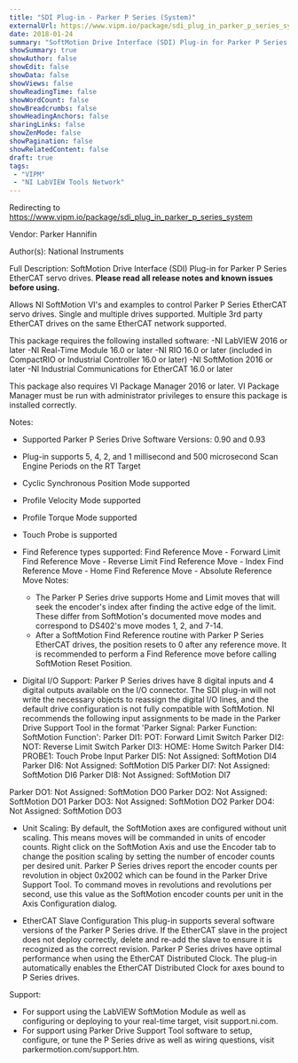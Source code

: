 ```yaml
---
title: "SDI Plug-in - Parker P Series (System)"
externalUrl: https://www.vipm.io/package/sdi_plug_in_parker_p_series_system
date: 2018-01-24
summary: "SoftMotion Drive Interface (SDI) Plug-in for Parker P Series EtherCAT servo drives."
showSummary: true
showAuthor: false
showEdit: false
showData: false
showViews: false
showReadingTime: false
showWordCount: false
showBreadcrumbs: false
showHeadingAnchors: false
sharingLinks: false
showZenMode: false
showPagination: false
showRelatedContent: false
draft: true
tags:
 - "VIPM"
 - "NI LabVIEW Tools Network"
---
```


Redirecting to https://www.vipm.io/package/sdi_plug_in_parker_p_series_system

Vendor: Parker Hannifin

Author(s): National Instruments
 
Full Description:
SoftMotion Drive Interface (SDI) Plug-in for Parker P Series EtherCAT servo drives. **Please read all release notes and known issues before using.**

Allows NI SoftMotion VI's and examples to control Parker P Series EtherCAT servo drives. Single and multiple drives supported. Multiple 3rd party EtherCAT drives on the same EtherCAT network supported.

This package requires the following installed software:
-NI LabVIEW 2016 or later
-NI Real-Time Module 16.0 or later
-NI RIO 16.0 or later (included in CompactRIO or Industrial Controller 16.0 or later)
-NI SoftMotion 2016 or later
-NI Industrial Communications for EtherCAT 16.0 or later

This package also requires VI Package Manager 2016 or later.
VI Package Manager must be run with administrator privileges to ensure this package is installed correctly.

Notes:
- Supported Parker P Series Drive Software Versions: 0.90 and 0.93
- Plug-in supports 5, 4, 2, and 1 millisecond and 500 microsecond Scan Engine Periods on the RT Target
- Cyclic Synchronous Position Mode supported
- Profile Velocity Mode supported
- Profile Torque Mode supported
- Touch Probe is supported
- Find Reference types supported:
  Find Reference Move - Forward Limit
  Find Reference Move - Reverse Limit
  Find Reference Move - Index
  Find Reference Move - Home
  Find Reference Move - Absolute
  Reference Move Notes:
  - The Parker P Series drive supports Home and Limit moves that will seek the encoder's index after finding the active edge of the limit. These differ from SoftMotion's documented move modes and correspond to DS402's move modes 1, 2, and 7-14.
  - After a SoftMotion Find Reference routine with Parker P Series EtherCAT drives, the position resets to 0 after any reference move. It is recommended to perform a Find Reference move before calling SoftMotion Reset Position.

- Digital I/O Support:
Parker P Series drives have 8 digital inputs and 4 digital outputs available on the I/O connector. The SDI plug-in will not write the necessary objects to reassign the digital I/O lines, and the default drive configuration is not fully compatible with SoftMotion. NI recommends the following input assignments to be made in the Parker Drive Support Tool in the format 'Parker Signal: Parker Function: SoftMotion Function':
Parker DI1: POT: Forward Limit Switch
Parker DI2: NOT: Reverse Limit Switch
Parker DI3: HOME: Home Switch
Parker DI4: PROBE1: Touch Probe Input
Parker DI5: Not Assigned: SoftMotion DI4
Parker DI6: Not Assigned: SoftMotion DI5
Parker DI7: Not Assigned: SoftMotion DI6
Parker DI8: Not Assigned: SoftMotion DI7

Parker DO1: Not Assigned: SoftMotion DO0
Parker DO2: Not Assigned: SoftMotion DO1
Parker DO3: Not Assigned: SoftMotion DO2
Parker DO4: Not Assigned: SoftMotion DO3

- Unit Scaling:
By default, the SoftMotion axes are configured without unit scaling. This means moves will be commanded in units of encoder counts. Right click on the SoftMotion Axis and use the Encoder tab to change the position scaling by setting the number of encoder counts per desired unit.
Parker P Series drives report the encoder counts per revolution in object 0x2002 which can be found in the Parker Drive Support Tool. To command moves in revolutions and revolutions per second, use this value as the SoftMotion encoder counts per unit in the Axis Configuration dialog.

- EtherCAT Slave Configuration
This plug-in supports several software versions of the Parker P Series drive. If the EtherCAT slave in the project does not deploy correctly, delete and re-add the slave to ensure it is recognized as the correct revision.
Parker P Series drives have optimal performance when using the EtherCAT Distributed Clock. The plug-in automatically enables the EtherCAT Distributed Clock for axes bound to P Series drives.

Support:
- For support using the LabVIEW SoftMotion Module as well as configuring or deploying to your real-time target, visit support.ni.com.
- For support using Parker Drive Support Tool software to setup, configure, or tune the P Series drive as well as wiring questions, visit parkermotion.com/support.htm.